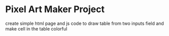 # Pixel Art Maker Project
create simple html page and js code to draw table from two inputs field  and make cell in the table colorful  